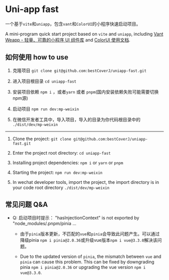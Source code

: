 # Uni-app fast

一个基于`vite`和`uniapp`，包含`vant`和`ColorUI`的小程序快速启动项目。

A mini-program quick start project based on `vite` and `uniapp`, including [Vant Weapp - 轻量、可靠的小程序 UI 组件库](https://vant-contrib.gitee.io/vant-weapp/#/home) and [ColorUI 使用文档](https://miren123.gitee.io/colorui-document/).

## 如何使用 how to use

1. 克隆项目 `git clone git@github.com:bestCoverJ/uniapp-fast.git`

2. 进入项目根目录 `cd uniapp-fast`

3. 安装项目依赖 `npm i` ，或者`yarn` 或者 `pnpm`(国内安装依赖失败可能需要切换npm源)

4. 启动项目 `npm run dev:mp-weixin`

5. 在微信开发者工具中，导入项目，导入的目录为你代码根目录中的 `./dist/dev/mp-weixin`

---

1. Clone the project: `git clone git@github.com:bestCoverJ/uniapp-fast.git`

2. Enter the project root directory: `cd uniapp-fast`

3. Installing project dependencies: `npm i` or `yarn` or `pnpm`

4. Starting the project: `npm run dev:mp-weixin`

5. In wechat developer tools, import the project, the import directory is in your code root directory `./dist/dev/mp-weixin`

## 常见问题 Q&A

- Q: 启动项目时提示： "hasInjectionContext" is not exported by "node_modules/.pnpm/pinia ...
  
  - 由于`pinia`版本更新，不匹配的`vue`和`pinia`会导致此问题产生。可以通过降级pinia `npm i pinia@2.0.36`或升级vue版本`npm i vue@3.3.0`解决该问题。
  
  - Due to the updated version of `pinia`, the mismatch between `vue` and `pinia` can cause this problem. This can be fixed by downgrading pinia `npm i pinia@2.0.36` or upgrading the vue version `npm i vue@3.3.0`.


